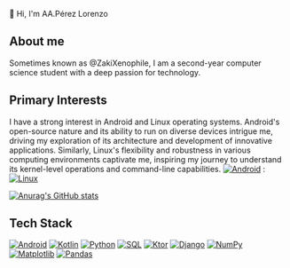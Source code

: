 👋 Hi, I'm AA.Pérez Lorenzo

## About me
Sometimes known as @ZakiXenophile, I am a second-year computer science student with a deep passion for technology. 

## Primary Interests
I have a strong interest in Android and Linux operating systems. Android's open-source nature and its ability to run on diverse devices intrigue me, driving my exploration of its architecture and development of innovative applications. Similarly, Linux's flexibility and robustness in various computing environments captivate me, inspiring my journey to understand its kernel-level operations and command-line capabilities.
[![Android](https://img.shields.io/badge/Android-3DDC84?style=for-the-badge&logo=android&logoColor=white)](https://developer.android.com/) :
[![Linux](https://img.shields.io/badge/Linux-FCC624?style=for-the-badge&logo=linux&logoColor=black)](https://www.linux.org/)

[![Anurag's GitHub stats](https://github-readme-stats.vercel.app/api?username=ZakiXenophile&show_icons=true&theme=dark)](https://github.com/anuraghazra/github-readme-stats)

## Tech Stack
[![Android](https://img.shields.io/badge/Android-3DDC84?style=for-the-badge&logo=android&logoColor=white)](https://developer.android.com/)
[![Kotlin](https://img.shields.io/badge/Kotlin-0095D5?style=for-the-badge&logo=kotlin&logoColor=white)](https://kotlinlang.org/)
[![Python](https://img.shields.io/badge/Python-3776AB?style=for-the-badge&logo=python&logoColor=white)](https://www.python.org/)
[![SQL](https://img.shields.io/badge/SQL-4169E1?style=for-the-badge&logo=postgresql&logoColor=white)](https://www.postgresql.org/)
[![Ktor](https://img.shields.io/badge/Ktor-0095D5?style=for-the-badge&logo=kotlin&logoColor=white)](https://ktor.io/)
[![Django](https://img.shields.io/badge/Django-092E20?style=for-the-badge&logo=django&logoColor=white)](https://www.djangoproject.com/)
[![NumPy](https://img.shields.io/badge/NumPy-013243?style=for-the-badge&logo=numpy&logoColor=white)](https://numpy.org/)
[![Matplotlib](https://img.shields.io/badge/Matplotlib-11557C?style=for-the-badge&logo=python&logoColor=white)](https://matplotlib.org/)
[![Pandas](https://img.shields.io/badge/Pandas-150458?style=for-the-badge&logo=pandas&logoColor=white)](https://pandas.pydata.org/)

<!---
ZakiXenophile/ZakiXenophile is a ✨ special ✨ repository because its `README.md` (this file) appears on your GitHub profile.
You can click the Preview link to take a look at your changes.
--->

